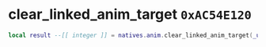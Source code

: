 # clear_linked_anim_target `0xAC54E120`

```lua
local result --[[ integer ]] = natives.anim.clear_linked_anim_target(_unk0 --[[ integer ]])
```